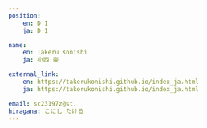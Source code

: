 ```yaml
---
position:
    en: D 1
    ja: D 1

name:
    en: Takeru Konishi
    ja: 小西 豪

external_link:
    en: https://takerukonishi.github.io/index_ja.html
    ja: https://takerukonishi.github.io/index_ja.html

email: sc23197z@st.
hiragana: こにし たける
---
```

